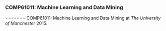 ### COMP61011: Machine Learning and Data Mining
=======
COMP61011: Machine Learning and Data Mining at _The University of Manchester_ 2015.

